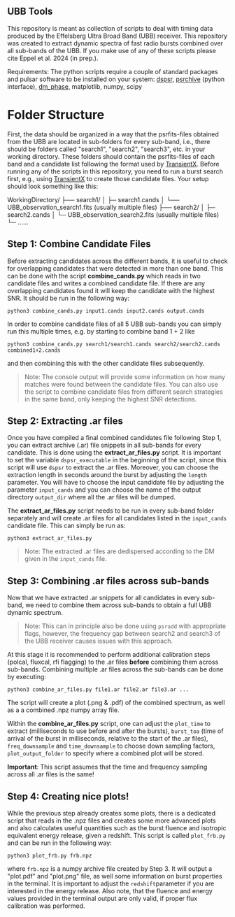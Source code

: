 ## UBB Tools

This repository is meant as collection of scripts to deal with timing data produced by the Effelsberg Ultra Broad Band (UBB) receiver. This repository was created to extract dynamic spectra of fast radio bursts combined over all sub-bands of the UBB. If you make use of any of these scripts please cite Eppel et al. 2024 (in prep.).

Requirements:
The python scripts require a couple of standard packages and pulsar software to be installed on your system: [dspsr](https://dspsr.sourceforge.net/), [psrchive](https://psrchive.sourceforge.net/manuals/python/) (python interface), [dm_phase](https://github.com/danielemichilli/DM_phase), matplotlib, numpy, scipy


# Folder Structure

First, the data should be organized in a way that the psrfits-files obtained from the UBB are located in sub-folders for every sub-band, i.e., there should be folders called "search1", "search2", "search3", etc. in your working directory. These folders should contain the psrfits-files of each band and a candidate list following the format used by [TransientX](https://github.com/ypmen/TransientX). Before running any of the scripts in this repository, you need to run a burst search first, e.g., using [TransientX](https://github.com/ypmen/TransientX) to create those candidate files. Your setup should look something like this:

WorkingDirectory/
├── search1/
│   ├─ search1.cands
│   └── UBB_observation_search1.fits (usually multiple files)
├── search2/
│   ├─ search2.cands
│   └─ UBB_observation_search2.fits (usually multiple files)
└─ ......


## Step 1: Combine Candidate Files

Before extracting candidates across the different bands, it is useful to check for overlapping candidates that were detected in more than one band. This can be done with the script **combine_cands.py** which reads in two candidate files and writes a combined candidate file. If there are any overlapping candidates found it will keep the candidate with the highest SNR. It should be run in the following way:

    python3 combine_cands.py input1.cands input2.cands output.cands

In order to combine candidate files of all 5 UBB sub-bands you can simply run this multiple times, e.g. by starting to combine band 1 + 2 like 

	python3 combine_cands.py search1/search1.cands search2/search2.cands combined1+2.cands

and then combining this with the other candidate files subsequently.
> Note: The console output will provide some information on how many matches were found between the candidate files. You can also use the script to combine candidate files from different search strategies in the same band, only keeping the highest SNR detections.

## Step 2: Extracting .ar files

Once you have compiled a final combined candidates file following Step 1, you can extract archive (.ar) file snippets in all sub-bands for every candidate. This is done using the **extract_ar_files.py** script. It is important to set the variable `dspsr_executable` in the beginning of the script, since this script will use `dspsr` to extract the .ar files. Moreover, you can choose the extraction length in seconds around the burst by adjusting the `length` parameter. You will have to choose the input candidate file by adjusting the parameter `input_cands` and you can choose the name of the output directory `output_dir` where all the .ar files will be dumped.

The **extract_ar_files.py** script needs to be run in every sub-band folder separately and will create .ar files for all candidates listed in the `input_cands` candidate file. This can simply be run as:

    python3 extract_ar_files.py

> Note: The extracted .ar files are dedispersed according to the DM given in the `input_cands` file.

## Step 3: Combining .ar files across sub-bands

Now that we have extracted .ar snippets for all candidates in every sub-band, we need to combine them across sub-bands to obtain a full UBB dynamic spectrum. 

>  Note: This can in principle also be done using `psradd` with appropriate flags, however, the frequency gap between search2 and search3 of the UBB receiver causes issues with this approach.

At this stage it is recommended to perform additional calibration steps (polcal, fluxcal, rfi flagging) to the .ar files **before** combining them across sub-bands. 
Combining multiple .ar files across the sub-bands can be done by executing:

    python3 combine_ar_files.py file1.ar file2.ar file3.ar ...

The script will create a plot (.png & .pdf) of the combined spectrum, as well as a a combined .npz numpy array file.

Within the **combine_ar_files.py** script, one can adjust the `plot_time` to extract (milliseconds to use before and after the bursts), `burst_toa` (time of arrival of the burst in milliseconds, relative to the start of the .ar files), `freq_downsample` and `time_downsample` to choose down sampling factors, `plot_output_folder` to specify where a combined plot will be stored.

**Important**: This script assumes that the time and frequency sampling across all .ar files is the same!

## Step 4: Creating nice plots!

While the previous step already creates some plots, there is a dedicated script that reads in the .npz files and creates some more advanced plots and also calculates useful quantities such as the burst fluence and isotropic equivalent energy release, given a redshift. This script is called `plot_frb.py` and can be run in the following way:

    python3 plot_frb.py frb.npz

where `frb.npz` is a numpy archive file created by Step 3. It will output a "plot.pdf" and "plot.png" file, as well some information on burst properties in the terminal. It is important to adjust the `redshift`parameter if you are interested in the energy release. Also note, that the fluence and energy values provided in the terminal output are only valid, if proper flux calibration was performed.



